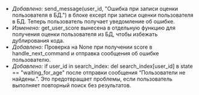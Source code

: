 - *Добавлено:* send_message(user_id, "Ошибка при записи оценки пользователя в БД.") в блоке except при записи оценки пользователя в БД. Теперь пользователь получает уведомление об ошибке.
- *Изменено:* get_user_score вынесена в отдельную функцию для получения оценки пользователя из БД, чтобы избежать дублирования кода.
- *Добавлено:* Проверка на None при получении score в handle_next_command и отправка сообщения об ошибке пользователю.
- *Добавлено:* if user_id in search_index: del search_index[user_id] в state == "waiting_for_age" после отправки сообщения “Пользователи не найдены.”. Это предотвращает проблемы, если пользователь выполняет повторный поиск без результатов.
